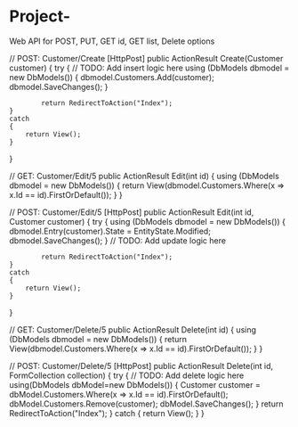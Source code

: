 # Project-
Web API for POST, PUT, GET id, GET list, Delete options




// POST: Customer/Create
[HttpPost]
public ActionResult Create(Customer customer)
{
    try
    {
        // TODO: Add insert logic here
        using (DbModels dbmodel = new DbModels())
        {
            dbmodel.Customers.Add(customer);
            dbmodel.SaveChanges();
        }

            return RedirectToAction("Index");
    }
    catch
    {
        return View();
    }
}

// GET: Customer/Edit/5
public ActionResult Edit(int id)
{
    using (DbModels dbmodel = new DbModels())
    {
        return View(dbmodel.Customers.Where(x => x.Id == id).FirstOrDefault());
    }
}

// POST: Customer/Edit/5
[HttpPost]
public ActionResult Edit(int id, Customer customer)
{
    try
    {
        using (DbModels dbmodel = new DbModels())
        {
            dbmodel.Entry(customer).State = EntityState.Modified;
            dbmodel.SaveChanges();
        }
            // TODO: Add update logic here

            return RedirectToAction("Index");
    }
    catch
    {
        return View();
    }
}

// GET: Customer/Delete/5
public ActionResult Delete(int id)
{
    using (DbModels dbmodel = new DbModels())
    {
        return View(dbmodel.Customers.Where(x => x.Id == id).FirstOrDefault());
    }
}

// POST: Customer/Delete/5
[HttpPost]
public ActionResult Delete(int id, FormCollection collection)
{
    try
    {
        // TODO: Add delete logic here
        using(DbModels dbModel=new DbModels())
        {
            Customer customer = dbModel.Customers.Where(x => x.Id == id).FirstOrDefault();
            dbModel.Customers.Remove(customer);
            dbModel.SaveChanges();
        }
        return RedirectToAction("Index");
    }
    catch
    {
        return View();
    }
}
